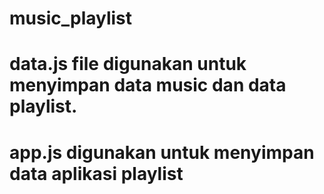 # music_playlist
# data.js file digunakan untuk menyimpan data music dan data playlist.
# app.js digunakan untuk menyimpan data aplikasi playlist
